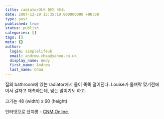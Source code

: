 ```yaml
---
title: radiator에서 물이 세네.
date: 2007-12-29 15:35:10.000000000 +00:00
type: post
published: true
status: publish
categories: []
tags: []
meta: {}
author:
  login: simplelifeuk
  email: andrew.chaa@yahoo.co.uk
  display_name: Andy
  first_name: Andrew
  last_name: Chaa
---
```

<p>집의 bathroom에 있는 radiator에서 물이 똑똑 떨어진다. Louise가 물벼락 맞기전에 어서 갈자고 재촉하는데, 맞는 말이기도 하고.</p>
<p>크기는 48 (width) x 60 (height)</p>
<p>인터넷으로 샀지롱 - <a href="http://www.cnmonline.co.uk/">CNM Online </a></p>
